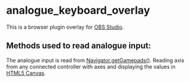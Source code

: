 # analogue_keyboard_overlay

This is a browser plugin overlay for [OBS Studio][e148b553].

## Methods used to read analogue input:

The analogue input is read from [Navigator.getGamepads()][ebc9fbee]. Reading axis from any connected controller with axes and displaying the values in [HTML5 Canvas][b68cfb52].

[b68cfb52]: https://developer.mozilla.org/nl/docs/Web/API/Canvas_API "Canvas API"
[e148b553]: https://obsproject.com/ "Open Broadcaster Software"
[ebc9fbee]: https://developer.mozilla.org/en-US/docs/Web/API/Navigator/getGamepads "getGamepads"
